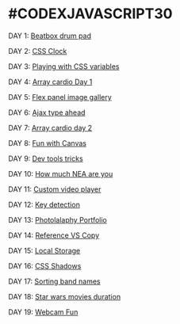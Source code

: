 # #CODEXJAVASCRIPT30




DAY 1: [Beatbox drum pad](https://sebarz.github.io/javascript-30/Beatbox/)

DAY 2: [CSS Clock](https://sebarz.github.io/javascript-30/clock)

DAY 3: [Playing with CSS variables](https://sebarz.github.io/javascript-30/CSSvariables)

DAY 4: [Array cardio Day 1](https://sebarz.github.io/javascript-30/cardioDay1)

DAY 5: [Flex panel image gallery](https://sebarz.github.io/javascript-30/flexPanelGallery)

DAY 6: [Ajax type ahead](https://sebarz.github.io/javascript-30/typeAhead)

DAY 7: [Array cardio day 2](https://sebarz.github.io/javascript-30/cardioDay2)

DAY 8: [Fun with Canvas](https://sebarz.github.io/javascript-30/canvas)

DAY 9: [Dev tools tricks](https://sebarz.github.io/javascript-30/devTools)

DAY 10: [How much NEA are you](https://sebarz.github.io/javascript-30/howNea)

DAY 11: [Custom video player](https://sebarz.github.io/javascript-30/videoPlayer)

DAY 12: [Key detection](https://sebarz.github.io/javascript-30/keyDetection)

DAY 13: [Photolalaphy Portfolio](https://sebarz.github.io/javascript-30/Photolalaphy)

DAY 14: [Reference VS Copy](https://sebarz.github.io/javascript-30/referenceVSCopy)

DAY 15: [Local Storage](https://sebarz.github.io/javascript-30/localStorage)

DAY 16: [CSS Shadows](https://sebarz.github.io/javascript-30/shadow)

DAY 17: [Sorting band names](https://sebarz.github.io/javascript-30/sorting)

DAY 18: [Star wars movies duration](https://sebarz.github.io/javascript-30/SWTimes)

DAY 19: [Webcam Fun](https://sebarz.github.io/javascript-30/webcamFun)
